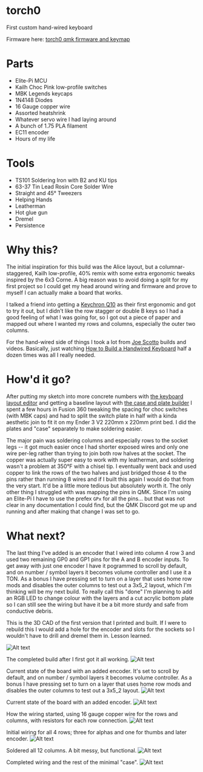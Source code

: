# torch0
 First custom hand-wired keyboard

Firmware here: [torch0 qmk firmware and keymap](https://github.com/terryorchard/qmk_firmware/tree/master/keyboards/wizrad/torch0)

# Parts
* Elite-Pi MCU
* Kailh Choc Pink low-profile switches
* MBK Legends keycaps
* 1N4148 Diodes
* 16 Gauge copper wire
* Assorted heatshrink
* Whatever servo wire I had laying around
* A bunch of 1.75 PLA filament
* EC11 encoder
* Hours of my life

# Tools
* TS101 Soldering Iron with B2 and KU tips
* 63-37 Tin Lead Rosin Core Solder Wire
* Straight and 45° Tweezers
* Helping Hands
* Leatherman
* Hot glue gun
* Dremel
* Persistence

# Why this?
The initial inspiration for this build was the Alice layout, but a columnar-staggered, Kailh low-profile, 40% remix with some extra ergonomic tweaks inspired by the 6x3 Corne. A big reason was to avoid doing a split for my first project so I could get my head around wiring and firmware and prove to myself I can actually make a board that works.

I talked a friend into getting a [Keychron Q10](https://www.keychron.com/products/keychron-q10-alice-layout-qmk-custom-mechanical-keyboard) as their first ergonomic and got to try it out, but I didn't like the row stagger or double B keys so I had a good feeling of what I was going for, so I got out a piece of paper and mapped out where I wanted my rows and columns, especially the outer two columns.

For the hand-wired side of things I took a lot from [Joe Scotto](https://github.com/joe-scotto) builds and videos. Basically, just watching [How to Build a Handwired Keyboard](https://www.youtube.com/watch?v=hjml-K-pV4E) half a dozen times was all I really needed.

# How'd it go?
After putting my sketch into more concrete numbers with [the keyboard layout editor](http://www.keyboard-layout-editor.com/) and getting a baseline layout with [the case and plate builder](http://builder.swillkb.com/) I spent a few hours in Fusion 360 tweaking the spacing for choc switches (with MBK caps) and had to split the switch plate in half with a kinda aesthetic join to fit it on my Ender 3 V2 220mm x 220mm print bed. I did the plates and "case" separately to make soldering easier.

The major pain was soldering columns and especially rows to the socket legs -- it got much easier once I had shorter exposed wires and only one wire per-leg rather than trying to join both row halves at the socket. The copper was actually super easy to work with my leatherman, and soldering wasn't a problem at 350°F with a chisel tip. I eventually went back and used copper to link the rows of the two halves and just bridged those 4 to the pins rather than running 8 wires and if I built this again I would do that from the very start. It'd be a little more tedious but absolutely worth it.
The only other thing I struggled with was mapping the pins in QMK. Since I'm using an Elite-Pi I have to use the prefex `GPx` for all the pins... but that was not clear in any documentation I could find, but the QMK Discord got me up and running and after making that change I was set to go.

# What next?
The last thing I've added is an encoder that I wired into column 4 row 3 and used two remaining GP0 and GP1 pins for the A and B encoder inputs. To get away with just one encoder I have it pogrammed to scroll by default, and on number / symbol layers it becomes volume controller and I use it a TON. As a bonus I have pressing set to turn on a layer that uses home row mods and disables the outer columns to test out a 3x5_2 layout, which I'm thinking will be my next build.
To really call this "done" I'm planning to add an RGB LED to change colour with the layers and a cut acrylic bottom plate so I can still see the wiring but have it be a bit more sturdy and safe from conductive debris.


This is the 3D CAD of the first version that I printed and built. If I were to rebuild this I would add a hole for the encoder and slots for the sockets so I wouldn't have to drill and dremel them in. Lesson learned.

![Alt text](images/CAD_v0.jpg?raw=true "3D CAD")


The completed build after I first got it all working.
![Alt text](images/FinishedBuild.jpeg?raw=true "Complete Build")


Current state of the board with an added encoder. It's set to scroll by default, and on number / symbol layers it becomes volume controller.
As a bonus I have pressing set to turn on a layer that uses home row mods and disables the outer columns to test out a 3x5_2 layout.
![Alt text](images/NewEncoder.jpg?raw=true "Complete Build")


Current state of the board with an added encoder.
![Alt text](images/Wiring05.jpg?raw=true "Complete Build")


How the wiring started, using 16 gauge copper wire for the rows and columns, with resistors for each row connection.
![Alt text](images/Wiring00.jpeg?raw=true "Copper Rows/Columns")


Initial wiring for all 4 rows; three for alphas and one for thumbs and later encoder.
![Alt text](images/Wiring01.jpeg?raw=true "Row Wiring")


Soldered all 12 columns. A bit messy, but functional.
![Alt text](images/Wiring02.jpeg?raw=true "Column Wiring")


Completed wiring and the rest of the minimal "case".
![Alt text](images/Wiring03.jpeg?raw=true "Complete Wiring")

